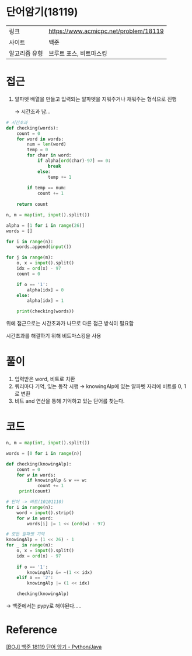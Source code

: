 # 단어암기(18119)
|||
|---|---|
|링크 | https://www.acmicpc.net/problem/18119|
|사이트| 백준|
|알고리즘 유형| 브루트 포스, 비트마스킹|

# 접근


1. 알파벳 배열을 만들고 입력되는 알파벳을 지워주거나 채워주는 형식으로 진행
    
    → 시간초과 남…
    

```python
# 시간초과
def checking(words):
    count = 0
    for word in words:
        num = len(word)
        temp = 0
        for char in word:
            if alpha[ord(char)-97] == 0:
                break
            else:
                temp += 1
            
        if temp == num:
            count += 1
    
    return count

n, m = map(int, input().split())

alpha = [1 for i in range(26)]
words = []

for i in range(n):
    words.append(input())

for j in range(m):
    o, x = input().split()
    idx = ord(x) - 97
    count = 0

    if o == '1':
        alpha[idx] = 0
    else:
        alpha[idx] = 1

    print(checking(words))
```

위에 접근으로는 시간초과가 나므로 다른 접근 방식이 필요함

시간초과를 해결하기 위해 비트마스킹을 사용

# 풀이


1. 입력받은 word, 비트로 치환
2. 쿼리마다 기억, 잊는 동작 시행 → knowingAlp에 있는 알파벳 자리에 비트를 0, 1로 변환
3. 비트 and 연산을 통해 기억하고 있는 단어를 찾는다.

# 코드


```python
n, m = map(int, input().split())

words = [0 for i in range(n)]

def checking(knowingAlp):
    count = 0
    for w in words:
        if knowingAlp & w == w:
            count += 1
     print(count)

# 단어 -> 비트(10101110)
for i in range(n):
    word = input().strip()
    for w in word:
        words[i] |= 1 << (ord(w) - 97)

# 모든 알파벳 기억
knowingAlp = (1 << 26) - 1
for _ in range(m):
    o, x = input().split()
    idx = ord(x) - 97
	
    if o == '1':
        knowingAlp &= ~(1 << idx)
    elif o == '2':
        knowingAlp |= (1 << idx)

    checking(knowingAlp)
```

→ 백준에서는 pypy로 해야된다…..

# Reference


[[BOJ] 백준 18119 단어 암기 - Python/Java](https://studyandwrite.tistory.com/445)